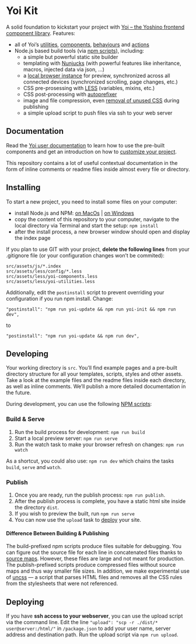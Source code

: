 # Yoi Kit

A solid foundation to kickstart your project with [Yoi – the Yoshino frontend component library](https://github.com/yoshino-digital/yoi). Features:

* all of Yoi’s [utilities](https://yoshino-digital.github.io/yoi/utilities/), [components](https://yoshino-digital.github.io/yoi/components/), [behaviours](https://yoshino-digital.github.io/yoi/behaviours/) and [actions](https://yoshino-digital.github.io/yoi/actions/)
* Node.js based build tools (via [npm scripts](https://docs.npmjs.com/misc/scripts)), including:
    * a simple but powerful static site builder
    * templating with [Nunjucks](https://mozilla.github.io/nunjucks/) (with powerful features like inheritance, macros, injected data via json, …)
    * a [local browser instance](https://browsersync.io) for preview, synchronized across all connected devices (synchronized scrolling, page changes, etc.)
    * CSS pre-prosessing with [LESS](http://lesscss.org) (variables, mixins, etc.)
    * CSS post-processing with [autoprefixer](https://autoprefixer.github.io)
    * image and file compression, even [removal of unused CSS](https://github.com/uncss/uncss) during publishing
    * a simple upload script to push files via ssh to your web server

## Documentation

Read the [Yoi user documentation](https://yoshino-digital.github.io/yoi/start/) to learn how to use the pre-built components and get an introduction on how to [customize your project](https://yoshino-digital.github.io/yoi/start/customizing.html).

This repository contains a lot of useful contextual documentation in the form of inline comments or readme files inside almost every file or directory.

## Installing

To start a new project, you need to install some files on your computer:

- install Node.js and NPM: [on MacOs](https://treehouse.github.io/installation-guides/mac/node-mac.html) | [on Windows](https://treehouse.github.io/installation-guides/windows/node-windows.html)
- copy the content of this repository to your computer, navigate to the local directory via Terminal and start the setup: `npm install`
- after the install process, a new browser window should open and display the index page

If you plan to use GIT with your project, **delete the following lines** from your .gitignore file (or your configuration changes won’t be commited):

    src/assets/js/*.index
    src/assets/less/config/*.less
    src/assets/less/yoi-components.less
    src/assets/less/yoi-utilities.less

Additionally, edit the `postinstall` script to prevent overriding your configuration if you run npm install. Change:

    "postinstall": "npm run yoi-update && npm run yoi-init && npm run dev",

to

    "postinstall": "npm run yoi-update && npm run dev",

## Developing

Your working directory is `src`. You’ll find example pages and a pre-built directory structure for all your templates, scripts, styles and other assets. Take a look at the example files and the readme files inside each directory, as well as inline comments. We’ll publish a more detailed documentation in the future.

During development, you can use the following [NPM scripts](https://docs.npmjs.com/misc/scripts):

### Build & Serve

1. Run the build process for development: `npm run build`
2. Start a local preview server: `npm run serve`
3. Run the watch task to make your browser refresh on changes: `npm run watch`

As a shortcut, you could also use: `npm run dev` which chains the tasks `build`, `serve` and `watch`.

### Publish

1. Once you are ready, run the publish process: `npm run publish`.
2. After the publish process is complete, you have a static html site inside the directory `dist`.
3. If you wish to preview the built, run `npm run serve`
4. You can now use the `upload` task to [deploy](#deploying) your site.

#### Difference Between Building & Publishing

The build-prefixed npm scripts produce files suitable for debugging. You can figure out the source file for each line in concatenated files thanks to [source maps](http://blog.teamtreehouse.com/introduction-source-maps). However, these files are large and not meant for production.
The publish-prefixed scripts produce compressed files without source maps and thus way smaller file sizes. In addition, we make experimental use of [uncss](https://github.com/giakki/uncss) &mdash; a script that parses HTML files and removes all the CSS rules from the stylesheets that were not referenced.

## Deploying

If you have **ssh access to your webserver**, you can use the upload script via the command line. Edit the line `"upload": "scp -r ./dist/* user@server:/html/"` in `/package.json` to add your user name, server address and destination path. Run the upload script via `npm run upload`.